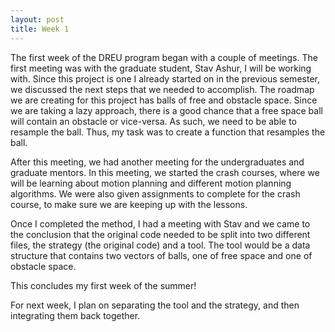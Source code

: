 ```yaml
---
layout: post
title: Week 1
---
```

The first week of the DREU program began with a couple of meetings. The first meeting was with the graduate student, Stav Ashur, I will be working with. Since this project is one I already started on in the previous semester, we discussed the next steps that we needed to accomplish. The roadmap we are creating for this project has balls of free and obstacle space. Since we are taking a lazy approach, there is a good chance that a free space ball will contain an obstacle or vice-versa. As such, we need to be able to resample the ball. Thus, my task was to create a function that resamples the ball.

After this meeting, we had another meeting for the undergraduates and graduate mentors. In this meeting, we started the crash courses, where we will be learning about motion planning and different motion planning algorithms. We were also given assignments to complete for the crash course, to make sure we are keeping up with the lessons. 

Once I completed the method, I had a meeting with Stav and we came to the conclusion that the original code needed to be split into two different files, the strategy (the original code) and a tool. The tool would be a data structure that contains two vectors of balls, one of free space and one of obstacle space.

This concludes my first week of the summer! 

For next week, I plan on separating the tool and the strategy, and then integrating them back together.
